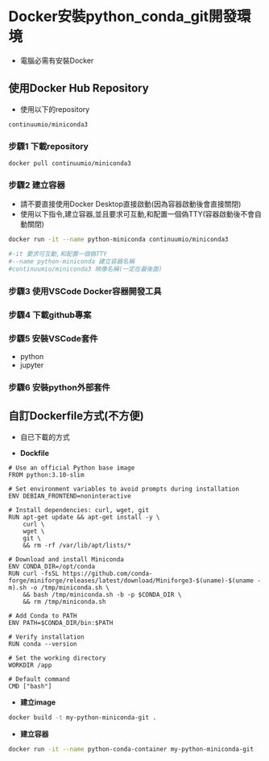 # Docker安裝python_conda_git開發環境
- 電腦必需有安裝Docker

## 使用Docker Hub Repository
- 使用以下的repository

`continuumio/miniconda3`

### 步驟1 **下載repository**

```
docker pull continuumio/miniconda3
```

### 步驟2 **建立容器**
- 請不要直接使用Docker Desktop直接啟動(因為容器啟動後會直接關閉)
- 使用以下指令,建立容器,並且要求可互動,和配置一個偽TTY(容器啟動後不會自動關閉)

```bash
docker run -it --name python-miniconda continuumio/miniconda3

#-it 要求可互動,和配置一個偽TTY
#--name python-miniconda 建立容器名稱
#continuumio/miniconda3 映像名稱(一定在最後面)
```

### 步驟3 **使用VSCode Docker容器開發工具**
### 步驟4 **下載github專案**
### 步驟5 **安裝VSCode套件**
- python
- jupyter
### 步驟6 **安裝python外部套件**

## 自訂Dockerfile方式(不方便)
- 自已下載的方式

- **Dockfile**

```dockfile
# Use an official Python base image
FROM python:3.10-slim

# Set environment variables to avoid prompts during installation
ENV DEBIAN_FRONTEND=noninteractive

# Install dependencies: curl, wget, git
RUN apt-get update && apt-get install -y \
    curl \
    wget \
    git \
    && rm -rf /var/lib/apt/lists/*

# Download and install Miniconda
ENV CONDA_DIR=/opt/conda
RUN curl -fsSL https://github.com/conda-forge/miniforge/releases/latest/download/Miniforge3-$(uname)-$(uname -m).sh -o /tmp/miniconda.sh \
    && bash /tmp/miniconda.sh -b -p $CONDA_DIR \
    && rm /tmp/miniconda.sh

# Add Conda to PATH
ENV PATH=$CONDA_DIR/bin:$PATH

# Verify installation
RUN conda --version

# Set the working directory
WORKDIR /app

# Default command
CMD ["bash"]
```

- **建立image**
```bash
docker build -t my-python-miniconda-git .
```

- **建立容器**

```bash
docker run -it --name python-conda-container my-python-miniconda-git
```
